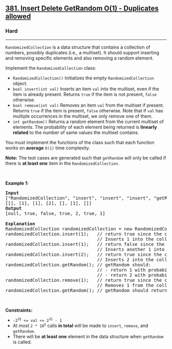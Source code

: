 <h2><a href="https://leetcode.com/problems/insert-delete-getrandom-o1-duplicates-allowed/">381. Insert Delete GetRandom O(1) - Duplicates allowed</a></h2><h3>Hard</h3><hr><div style="user-select: auto;"><p style="user-select: auto;"><code style="user-select: auto;">RandomizedCollection</code> is a data structure that contains a collection of numbers, possibly duplicates (i.e., a multiset). It should support inserting and removing specific elements and also removing a random element.</p>

<p style="user-select: auto;">Implement the <code style="user-select: auto;">RandomizedCollection</code> class:</p>

<ul style="user-select: auto;">
	<li style="user-select: auto;"><code style="user-select: auto;">RandomizedCollection()</code> Initializes the empty <code style="user-select: auto;">RandomizedCollection</code> object.</li>
	<li style="user-select: auto;"><code style="user-select: auto;">bool insert(int val)</code> Inserts an item <code style="user-select: auto;">val</code> into the multiset, even if the item is already present. Returns <code style="user-select: auto;">true</code> if the item is not present, <code style="user-select: auto;">false</code> otherwise.</li>
	<li style="user-select: auto;"><code style="user-select: auto;">bool remove(int val)</code> Removes an item <code style="user-select: auto;">val</code> from the multiset if present. Returns <code style="user-select: auto;">true</code> if the item is present, <code style="user-select: auto;">false</code> otherwise. Note that if <code style="user-select: auto;">val</code> has multiple occurrences in the multiset, we only remove one of them.</li>
	<li style="user-select: auto;"><code style="user-select: auto;">int getRandom()</code> Returns a random element from the current multiset of elements. The probability of each element being returned is <strong style="user-select: auto;">linearly related</strong> to the number of same values the multiset contains.</li>
</ul>

<p style="user-select: auto;">You must implement the functions of the class such that each function works on <strong style="user-select: auto;">average</strong> <code style="user-select: auto;">O(1)</code> time complexity.</p>

<p style="user-select: auto;"><strong style="user-select: auto;">Note:</strong> The test cases are generated such that <code style="user-select: auto;">getRandom</code> will only be called if there is <strong style="user-select: auto;">at least one</strong> item in the <code style="user-select: auto;">RandomizedCollection</code>.</p>

<p style="user-select: auto;">&nbsp;</p>
<p style="user-select: auto;"><strong style="user-select: auto;">Example 1:</strong></p>

<pre style="position: relative; user-select: auto;"><strong style="user-select: auto;">Input</strong>
["RandomizedCollection", "insert", "insert", "insert", "getRandom", "remove", "getRandom"]
[[], [1], [1], [2], [], [1], []]
<strong style="user-select: auto;">Output</strong>
[null, true, false, true, 2, true, 1]

<strong style="user-select: auto;">Explanation</strong>
RandomizedCollection randomizedCollection = new RandomizedCollection();
randomizedCollection.insert(1);   // return true since the collection does not contain 1.
                                  // Inserts 1 into the collection.
randomizedCollection.insert(1);   // return false since the collection contains 1.
                                  // Inserts another 1 into the collection. Collection now contains [1,1].
randomizedCollection.insert(2);   // return true since the collection does not contain 2.
                                  // Inserts 2 into the collection. Collection now contains [1,1,2].
randomizedCollection.getRandom(); // getRandom should:
                                  // - return 1 with probability 2/3, or
                                  // - return 2 with probability 1/3.
randomizedCollection.remove(1);   // return true since the collection contains 1.
                                  // Removes 1 from the collection. Collection now contains [1,2].
randomizedCollection.getRandom(); // getRandom should return 1 or 2, both equally likely.
<div class="open_grepper_editor" title="Edit &amp; Save To Grepper" style="user-select: auto;"></div></pre>

<p style="user-select: auto;">&nbsp;</p>
<p style="user-select: auto;"><strong style="user-select: auto;">Constraints:</strong></p>

<ul style="user-select: auto;">
	<li style="user-select: auto;"><code style="user-select: auto;">-2<sup style="user-select: auto;">31</sup> &lt;= val &lt;= 2<sup style="user-select: auto;">31</sup> - 1</code></li>
	<li style="user-select: auto;">At most <code style="user-select: auto;">2 * 10<sup style="user-select: auto;">5</sup></code> calls <strong style="user-select: auto;">in total</strong> will be made to <code style="user-select: auto;">insert</code>, <code style="user-select: auto;">remove</code>, and <code style="user-select: auto;">getRandom</code>.</li>
	<li style="user-select: auto;">There will be <strong style="user-select: auto;">at least one</strong> element in the data structure when <code style="user-select: auto;">getRandom</code> is called.</li>
</ul>
</div>